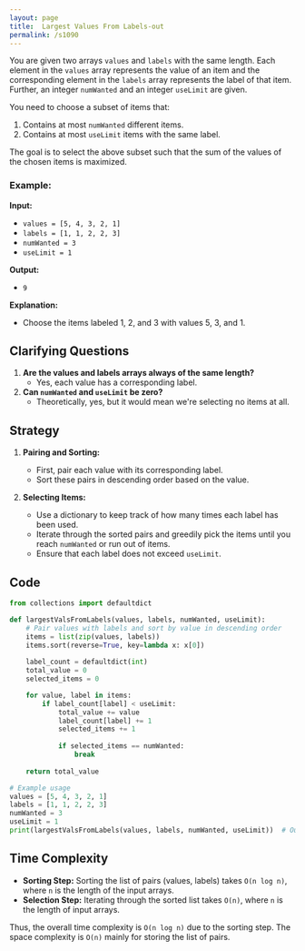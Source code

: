 ```yaml
---
layout: page
title:  Largest Values From Labels-out
permalink: /s1090
---
```


You are given two arrays `values` and `labels` with the same length. Each element in the `values` array represents the value of an item and the corresponding element in the `labels` array represents the label of that item. Further, an integer `numWanted` and an integer `useLimit` are given. 

You need to choose a subset of items that:
1. Contains at most `numWanted` different items.
2. Contains at most `useLimit` items with the same label.

The goal is to select the above subset such that the sum of the values of the chosen items is maximized.

### Example:

**Input:**
- `values = [5, 4, 3, 2, 1]`
- `labels = [1, 1, 2, 2, 3]`
- `numWanted = 3`
- `useLimit = 1`

**Output:** 
- `9`

**Explanation:** 
- Choose the items labeled 1, 2, and 3 with values 5, 3, and 1.

## Clarifying Questions

1. **Are the values and labels arrays always of the same length?**
   - Yes, each value has a corresponding label.
2. **Can `numWanted` and `useLimit` be zero?**
   - Theoretically, yes, but it would mean we're selecting no items at all.

## Strategy

1. **Pairing and Sorting:**
   - First, pair each value with its corresponding label.
   - Sort these pairs in descending order based on the value.

2. **Selecting Items:**
   - Use a dictionary to keep track of how many times each label has been used.
   - Iterate through the sorted pairs and greedily pick the items until you reach `numWanted` or run out of items.
   - Ensure that each label does not exceed `useLimit`.

## Code

```python
from collections import defaultdict

def largestValsFromLabels(values, labels, numWanted, useLimit):
    # Pair values with labels and sort by value in descending order
    items = list(zip(values, labels))
    items.sort(reverse=True, key=lambda x: x[0])
    
    label_count = defaultdict(int)
    total_value = 0
    selected_items = 0

    for value, label in items:
        if label_count[label] < useLimit:
            total_value += value
            label_count[label] += 1
            selected_items += 1
            
            if selected_items == numWanted:
                break
                
    return total_value

# Example usage
values = [5, 4, 3, 2, 1]
labels = [1, 1, 2, 2, 3]
numWanted = 3
useLimit = 1
print(largestValsFromLabels(values, labels, numWanted, useLimit))  # Output: 9
```

## Time Complexity

- **Sorting Step:** Sorting the list of pairs (values, labels) takes `O(n log n)`, where `n` is the length of the input arrays.
- **Selection Step:** Iterating through the sorted list takes `O(n)`, where `n` is the length of input arrays.

Thus, the overall time complexity is `O(n log n)` due to the sorting step. The space complexity is `O(n)` mainly for storing the list of pairs.